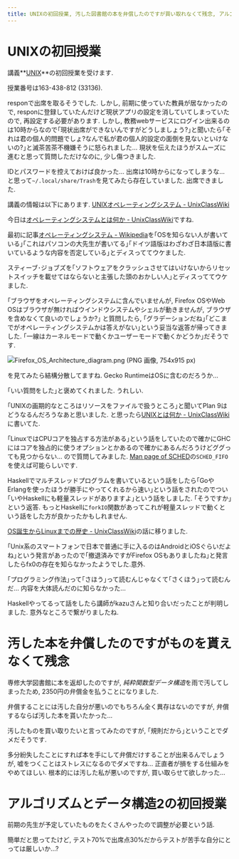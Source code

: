 ```yaml
---
title: UNIXの初回授業, 汚した図書館の本を弁償したのですが買い取れなくて残念, アルゴリズムとデータ構造2の初回授業
---
```


# UNIXの初回授業

講義**[UNIX](http://syllabus.acc.senshu-u.ac.jp/syllabus/syllabus/search/SyllabusInfo.do?nendo=2017&kogikey=33136&setti=1)**の初回授業を受けます.

授業番号は163-438-812 (33136).

responで出席を取るそうでした.
しかし,
前期に使っていた教員が居なかったので,
responに登録していたんだけど現状アプリの設定を消していてしまっていたので,
再設定する必要があります.
しかし,
教務webサービスにログイン出来るのは10時からなので｢現状出席ができないんですがどうしましょう?｣と聞いたら｢それは君の個人的問題でしょ?なんで私が君の個人的設定の面倒を見ないといけないの?｣と滅茶苦茶不機嫌そうに怒られました…
現状を伝えたほうがスムーズに進むと思って質問しただけなのに,
少し傷つきました.

IDとパスワードを控えておけば良かった…
出席は10時からになってしまうな…
と思って`~/.local/share/Trash`を見てみたら存在していました.
出席できました.

講義の情報は以下にあります.
[UNIXオペレーティングシステム - UnixClassWiki](https://uc2.h2np.net/index.php/UNIX%E3%82%AA%E3%83%9A%E3%83%AC%E3%83%BC%E3%83%86%E3%82%A3%E3%83%B3%E3%82%B0%E3%82%B7%E3%82%B9%E3%83%86%E3%83%A0)

今日は[オペレーティングシステムとは何か - UnixClassWiki](https://uc2.h2np.net/index.php/%E3%82%AA%E3%83%9A%E3%83%AC%E3%83%BC%E3%83%86%E3%82%A3%E3%83%B3%E3%82%B0%E3%82%B7%E3%82%B9%E3%83%86%E3%83%A0%E3%81%A8%E3%81%AF%E4%BD%95%E3%81%8B)ですね.

最初に記事[オペレーティングシステム - Wikipedia](https://ja.wikipedia.org/wiki/%E3%82%AA%E3%83%9A%E3%83%AC%E3%83%BC%E3%83%86%E3%82%A3%E3%83%B3%E3%82%B0%E3%82%B7%E3%82%B9%E3%83%86%E3%83%A0)を｢OSを知らない人が書いている｣｢これはパソコンの大先生が書いてる｣｢ドイツ語版はわざわざ日本語版に書いているような内容を否定している｣とディスっててウケました.

スティーブ･ジョブズを｢ソフトウェアをクラッシュさせてはいけないからリセットスイッチを載せてはならないと主張した頭のおかしい人｣とディスっててウケました.

｢ブラウザをオペレーティングシステムに含んでいませんが,
Firefox OSやWeb OSはブラウザが無ければウインドウシステムやシェルが動きませんが,
ブラウザを含めなくて良いのでしょうか?｣
と質問したら,
｢グラデーションだね｣｢どこまでがオペレーティングシステムかは答えがない｣という妥当な返答が帰ってきました.
｢一線はカーネルモードで動くかユーザーモードで動くかどうか｣だそうです.

![Firefox_OS_Architecture_diagram.png (PNG 画像, 754x915 px)](https://upload.wikimedia.org/wikipedia/commons/b/b8/Firefox_OS_Architecture_diagram.png)

を見てみたら結構分散してますね.
Gecko RuntimeはOSに含むのだろうか…

｢いい質問をした｣と褒めてくれました.
うれしい.

｢UNIXの画期的なところはリソースをファイルで扱うところ｣と聞いてPlan 9はどうなるんだろうなあと思いました.
と思ったら[UNIXとは何か - UnixClassWiki](https://uc2.h2np.net/index.php/UNIX%E3%81%A8%E3%81%AF%E4%BD%95%E3%81%8B)に書いてた.

｢LinuxではCPUコアを独占する方法がある｣という話をしていたので確かにGHCにはコアを独占的に使うオプションとかあるので確かにあるんだろうけどググっても見つからない…
ので質問してみました.
[Man page of SCHED](https://linuxjm.osdn.jp/html/LDP_man-pages/man7/sched.7.html)の`SCHED_FIFO`を使えば可能らしいです.

Haskellでマルチスレッドプログラムを書いているという話をしたら｢GoやErlangを使ったほうが勝手にやってくれるから速い｣という話をされたのでつい｢いやHaskellにも軽量スレッドがありますよ｣という話をしました.
｢そうですか｣という返答.
もっとHaskellに`forkIO`関数があってこれが軽量スレッドで動くという話をした方が良かったかもしれません.

[OS誕生からLinuxまでの歴史 - UnixClassWiki](https://uc2.h2np.net/index.php/OS%E8%AA%95%E7%94%9F%E3%81%8B%E3%82%89Linux%E3%81%BE%E3%81%A7%E3%81%AE%E6%AD%B4%E5%8F%B2)の話に移りました.

｢Unix系のスマートフォンで日本で普通に手に入るのはAndroidとiOSぐらいだよね｣という発言があったので｢撤退済みですがFirefox OSもありましたね｣と発言したらfx0の存在を知らなかったようでした.意外.

｢プログラミング作法｣って｢さほう｣って読むんじゃなくて｢さくほう｣って読むんだ…
内容を大体読んだのに知らなかった…

Haskellやってるって話をしたら講師がkazuさんと知り合いだったことが判明しました.
意外なところで繋がりましたね.

# 汚した本を弁償したのですがものを貰えなくて残念

専修大学図書館に本を返却したのですが,
*純粋関数型データ構造*を雨で汚してしまったため,
2350円の弁償金を払うことになりました.

弁償することには汚した自分が悪いのでもちろん全く異存はないのですが,
弁償するならば汚した本を貰いたかった…

汚したものを買い取りたいと言ってみたのですが,
｢規則だから｣ということでダメだそうです.

多分紛失したことにすれば本を手にして弁償だけすることが出来るんでしょうが,
嘘をつくことはストレスになるのでダメですね…
正直者が損をする仕組みをやめてほしい.
根本的には汚した私が悪いのですが,
買い取らせて欲しかった…

# アルゴリズムとデータ構造2の初回授業

前期の先生が予定していたものをたくさんやったので調整が必要という話.

簡単だと思ってたけど,
テスト70%で出席点30%だからテストが苦手な自分にとっては厳しいか…?
